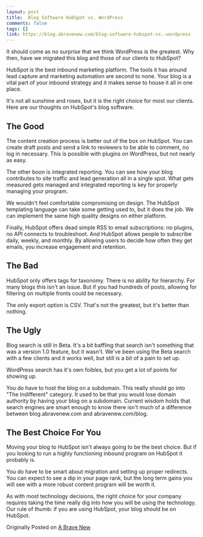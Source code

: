 ```yaml
---
layout: post
title:  Blog Software HubSpot vs. WordPress
comments: false
tags: []
link: https://blog.abravenew.com/blog-software-hubspot-vs.-wordpress
---
```

It should come as no surprise that we think WordPress is the greatest. Why then, have we migrated this blog and those of our clients to HubSpot?

HubSpot is the best inbound marketing platform. The tools it has around lead capture and marketing automation are second to none. Your blog is a vital part of your inbound strategy and it makes sense to house it all in one place.

It's not all sunshine and roses, but it is the right choice for most our clients. Here are our thoughts on HubSpot's blog software.

The Good
--------

The content creation process is better out of the box on HubSpot. You can create draft posts and send a link to reviewers to be able to comment, no log in necessary. This is possible with plugins on WordPress, but not nearly as easy.

The other boon is integrated reporting. You can see how your blog contributes to site traffic and lead generation all in a single spot. What gets measured gets managed and integrated reporting is key for properly managing your program.

We wouldn't feel comfortable compromising on design. The HubSpot templating language can take some getting used to, but it does the job. We can implement the same high quality designs on either platform.

Finally, HubSpot offers dead simple RSS to email subscriptions: no plugins, no API connects to troubleshoot. And HubSpot allows people to subscribe daily, weekly, and monthly. By allowing users to decide how often they get emails, you increase engagement and retention.

The Bad
-------

HubSpot only offers tags for taxonomy. There is no ability for hierarchy. For many blogs this isn't an issue. But if you had hundreds of posts, allowing for filtering on multiple fronts could be necessary.

The only export option is CSV. That's not the greatest, but it's better than nothing.

The Ugly
--------

Blog search is still in Beta. It's a bit baffling that search isn't something that was a version 1.0 feature, but it wasn't. We've been using the Beta search with a few clients and it works well, but still is a bit of a pain to set up.

WordPress search has it's own foibles, but you get a lot of points for showing up.

You do have to host the blog on a subdomain. This really should go into "The Indifferent" category. It used to be that you would lose domain authority by having your blog on a subdomain. Current wisdom holds that search engines are smart enough to know there isn't much of a difference between blog.abravenew.com and abravenew.com/blog.

The Best Choice For You
-----------------------

Moving your blog to HubSpot isn't always going to be the best choice. But if you looking to run a highly functioning inbound program on HubSpot it probably is.

You do have to be smart about migration and setting up proper redirects. You can expect to see a dip in your page rank, but the long term gains you will see with a more robust content program will be worth it.

As with most technology decisions, the right choice for your company requires taking the time really dig into how you will be using the technology. Our rule of thumb: if you are using HubSpot, your blog should be on HubSpot.

Originally Posted on [A Brave New](https://blog.abravenew.com/blog-software-hubspot-vs.-wordpress)
